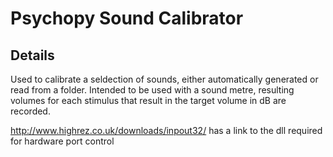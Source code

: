# Psychopy Sound Calibrator

## Details

Used to calibrate a seldection of sounds, either automatically generated or read from a folder. Intended to be used with a sound metre, resulting volumes for each stimulus that result in the target volume in dB are recorded.

http://www.highrez.co.uk/downloads/inpout32/ has a link to the dll required for hardware port control
